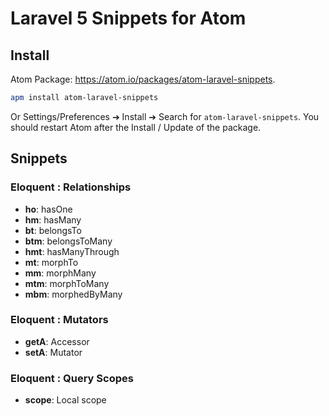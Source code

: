 # Laravel 5 Snippets for Atom

## Install
Atom Package: https://atom.io/packages/atom-laravel-snippets.

```bash
apm install atom-laravel-snippets
```

Or Settings/Preferences ➔ Install ➔ Search for `atom-laravel-snippets`. You should restart Atom after the Install / Update of the package.

## Snippets

### Eloquent : Relationships

* **ho**: hasOne
* **hm**: hasMany
* **bt**: belongsTo
* **btm**: belongsToMany
* **hmt**: hasManyThrough
* **mt**: morphTo
* **mm**: morphMany
* **mtm**: morphToMany
* **mbm**: morphedByMany

### Eloquent : Mutators

* **getA**: Accessor
* **setA**: Mutator

### Eloquent : Query Scopes

* **scope**: Local scope
